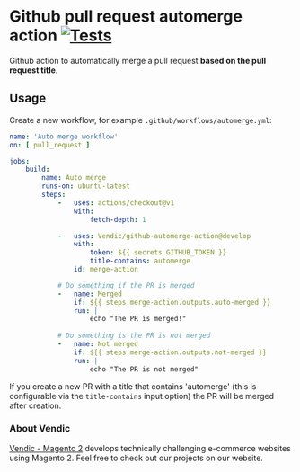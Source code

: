 # Github pull request automerge action [![Tests](https://github.com/Vendic/github-automerge-action/actions/workflows/tests.yml/badge.svg)](https://github.com/Vendic/github-automerge-action/actions/workflows/tests.yml) 
Github action to automatically merge a pull request **based on the pull request title**.

## Usage
Create a new workflow, for example `.github/workflows/automerge.yml`:

```yaml
name: 'Auto merge workflow'
on: [ pull_request ]

jobs:
    build:
        name: Auto merge
        runs-on: ubuntu-latest
        steps:
            -   uses: actions/checkout@v1
                with:
                    fetch-depth: 1

            -   uses: Vendic/github-automerge-action@develop
                with:
                    token: ${{ secrets.GITHUB_TOKEN }}
                    title-contains: automerge
                id: merge-action

            # Do something if the PR is merged
            -   name: Merged
                if: ${{ steps.merge-action.outputs.auto-merged }}
                run: |
                    echo "The PR is merged!"
            
            # Do something is the PR is not merged
            -   name: Not merged
                if: ${{ steps.merge-action.outputs.not-merged }}
                run: |
                    echo "The PR is not merged"
```

If you create a new PR with a title that contains 'automerge'  (this is configurable via the `title-contains` input option) the PR will be merged after creation.

### About Vendic
[Vendic - Magento 2](https://vendic.nl "Vendic Homepage") develops technically challenging e-commerce websites using Magento 2. Feel free to check out our projects on our website.
